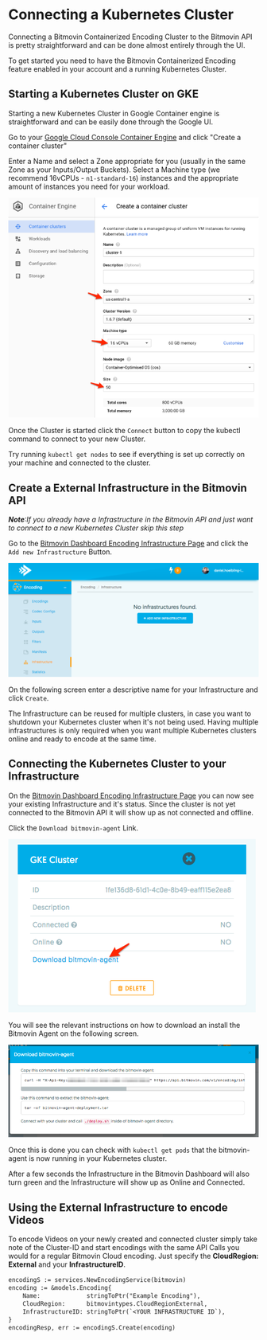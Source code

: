 # Connecting a Kubernetes Cluster

Connecting a Bitmovin Containerized Encoding Cluster to the Bitmovin API is pretty straightforward and can be done almost entirely through the UI.

To get started you need to have the Bitmovin Containerized Encoding feature enabled in your account and a running Kubernetes Cluster.

## Starting a Kubernetes Cluster on GKE

Starting a new Kubernetes Cluster in Google Container engine is straightforward and can be easily done through the Google UI.

Go to your [Google Cloud Console Container Engine](https://console.cloud.google.com/kubernetes/list) and click "Create a container cluster"

Enter a Name and select a Zone appropriate for you (usually in the same Zone as your Inputs/Output Buckets). Select a Machine type (we recommend 16vCPUs - `n1-standard-16`) instances and the appropriate amount of instances you need for your workload.

![Create GKE Cluster](images/gke-setup.png)

Once the Cluster is started click the `Connect` button to copy the kubectl command to connect to your new Cluster.

Try running `kubectl get nodes` to see if everything is set up correctly on your machine and connected to the cluster.

## Create a External Infrastructure in the Bitmovin API

*__Note__:If you already have a Infrastructure in the Bitmovin API and just want to connect to a new Kubernetes Cluster skip this step*

Go to the [Bitmovin Dashboard Encoding Infrastructure Page](https://dashboard.bitmovin.com/encoding/infrastructure) and click the `Add new Infrastructure` Button.

![Add Infrastructure](images/add-infrastructure.png)

On the following screen enter a descriptive name for your Infrastructure and click `Create`.

The Infrastructure can be reused for multiple clusters, in case you want to shutdown your Kubernetes cluster when it's not being used. Having multiple infrastructures is only required when you want multiple Kubernetes clusters online and ready to encode at the same time.

## Connecting the Kubernetes Cluster to your Infrastructure

On the [Bitmovin Dashboard Encoding Infrastructure Page](https://dashboard.bitmovin.com/encoding/infrastructure) you can now see your existing Infrastructure and it's status. Since the cluster is not yet connected to the Bitmovin API it will show up as not connected and offline.

Click the `Download bitmovin-agent` Link.

![Download Bitmovin Agent](images/infrastructure-bitmovin-agent.png)

You will see the relevant instructions on how to download an install the Bitmovin Agent on the following screen.

![Download Instructions](images/download-agent.png)

Once this is done you can check with `kubectl get pods` that the bitmovin-agent is now running in your Kubernetes cluster.

After a few seconds the Infrastructure in the Bitmovin Dashboard will also turn green and the Infrastructure will show up as Online and Connected.

## Using the External Infrastructure to encode Videos

To encode Videos on your newly created and connected cluster simply take note of the Cluster-ID and start encodings with the same API Calls you would for a regular Bitmovin Cloud encoding. Just specify the **CloudRegion: External** and your **InfrastructureID**.

```
encodingS := services.NewEncodingService(bitmovin)
encoding := &models.Encoding{
	Name:             stringToPtr("Example Encoding"),
	CloudRegion:      bitmovintypes.CloudRegionExternal,
	InfrastructureID: stringToPtr(`<YOUR INFRASTRUCTURE ID`),
}
encodingResp, err := encodingS.Create(encoding)
```